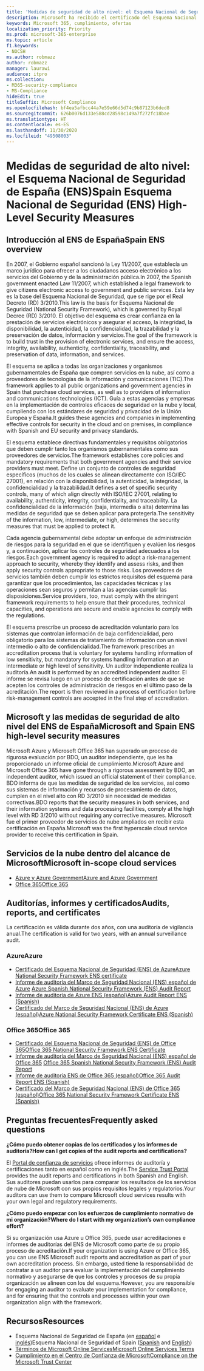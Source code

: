 ```yaml
---
title: 'Medidas de seguridad de alto nivel: el Esquema Nacional de Seguridad de España (ENS)'
description: Microsoft ha recibido el certificado del Esquema Nacional de Seguridad de España.
keywords: Microsoft 365, cumplimiento, ofertas
localization_priority: Priority
ms.prod: microsoft-365-enterprise
ms.topic: article
f1.keywords:
- NOCSH
ms.author: robmazz
author: robmazz
manager: laurawi
audience: itpro
ms.collection:
- M365-security-compliance
- MS-Compliance
hideEdit: true
titleSuffix: Microsoft Compliance
ms.openlocfilehash: bf4ea5afbcc44a7e59e66d5d74c9b87123b6ded8
ms.sourcegitcommit: 626b0076d133e588cd28598c149a7f272fc18bae
ms.translationtype: HT
ms.contentlocale: es-ES
ms.lasthandoff: 11/30/2020
ms.locfileid: "49508003"
---
```

# <a name="spain-esquema-nacional-de-seguridad-ens-high-level-security-measures"></a><span data-ttu-id="f0b7d-104">Medidas de seguridad de alto nivel: el Esquema Nacional de Seguridad de España (ENS)</span><span class="sxs-lookup"><span data-stu-id="f0b7d-104">Spain Esquema Nacional de Seguridad (ENS) High-Level Security Measures</span></span>

## <a name="spain-ens-overview"></a><span data-ttu-id="f0b7d-105">Introducción al ENS de España</span><span class="sxs-lookup"><span data-stu-id="f0b7d-105">Spain ENS overview</span></span>

<span data-ttu-id="f0b7d-106">En 2007, el Gobierno español sancionó la Ley 11/2007, que establecía un marco jurídico para ofrecer a los ciudadanos acceso electrónico a los servicios del Gobierno y de la administración pública.</span><span class="sxs-lookup"><span data-stu-id="f0b7d-106">In 2007, the Spanish government enacted Law 11/2007, which established a legal framework to give citizens electronic access to government and public services.</span></span> <span data-ttu-id="f0b7d-107">Esta ley es la base del Esquema Nacional de Seguridad, que se rige por el Real Decreto (RD) 3/2010.</span><span class="sxs-lookup"><span data-stu-id="f0b7d-107">This law is the basis for Esquema Nacional de Seguridad (National Security Framework), which is governed by Royal Decree (RD) 3/2010.</span></span> <span data-ttu-id="f0b7d-108">El objetivo del esquema es crear confianza en la prestación de servicios electrónicos y asegurar el acceso, la integridad, la disponibilidad, la autenticidad, la confidencialidad, la trazabilidad y la preservación de datos, información y servicios.</span><span class="sxs-lookup"><span data-stu-id="f0b7d-108">The goal of the framework is to build trust in the provision of electronic services, and ensure the access, integrity, availability, authenticity, confidentiality, traceability, and preservation of data, information, and services.</span></span>

<span data-ttu-id="f0b7d-109">El esquema se aplica a todas las organizaciones y organismos gubernamentales de España que compren servicios en la nube, así como a proveedores de tecnologías de la información y comunicaciones (TIC).</span><span class="sxs-lookup"><span data-stu-id="f0b7d-109">The framework applies to all public organizations and government agencies in Spain that purchase cloud services, as well as to providers of information and communications technologies (ICT).</span></span> <span data-ttu-id="f0b7d-110">Guía a estas agencias y empresas en la implementación de controles eficaces de seguridad en la nube y local, cumpliendo con los estándares de seguridad y privacidad de la Unión Europea y España.</span><span class="sxs-lookup"><span data-stu-id="f0b7d-110">It guides these agencies and companies in implementing effective controls for security in the cloud and on premises, in compliance with Spanish and EU security and privacy standards.</span></span>

<span data-ttu-id="f0b7d-111">El esquema establece directivas fundamentales y requisitos obligatorios que deben cumplir tanto los organismos gubernamentales como sus proveedores de servicios.</span><span class="sxs-lookup"><span data-stu-id="f0b7d-111">The framework establishes core policies and mandatory requirements that both government agencies and their service providers must meet.</span></span> <span data-ttu-id="f0b7d-112">Define un conjunto de controles de seguridad específicos (muchos de los cuales se alinean directamente con ISO/IEC 27001), en relación con la disponibilidad, la autenticidad, la integridad, la confidencialidad y la trazabilidad.</span><span class="sxs-lookup"><span data-stu-id="f0b7d-112">It defines a set of specific security controls, many of which align directly with ISO/IEC 27001, relating to availability, authenticity, integrity, confidentiality, and traceability.</span></span> <span data-ttu-id="f0b7d-113">La confidencialidad de la información (baja, intermedia o alta) determina las medidas de seguridad que se deben aplicar para protegerla.</span><span class="sxs-lookup"><span data-stu-id="f0b7d-113">The sensitivity of the information, low, intermediate, or high, determines the security measures that must be applied to protect it.</span></span>

<span data-ttu-id="f0b7d-114">Cada agencia gubernamental debe adoptar un enfoque de administración de riesgos para la seguridad en el que se identifiquen y evalúen los riesgos y, a continuación, aplicar los controles de seguridad adecuados a los riesgos.</span><span class="sxs-lookup"><span data-stu-id="f0b7d-114">Each government agency is required to adopt a risk-management approach to security, whereby they identify and assess risks, and then apply security controls appropriate to those risks.</span></span> <span data-ttu-id="f0b7d-115">Los proveedores de servicios también deben cumplir los estrictos requisitos del esquema para garantizar que los procedimientos, las capacidades técnicas y las operaciones sean seguros y permitan a las agencias cumplir las disposiciones.</span><span class="sxs-lookup"><span data-stu-id="f0b7d-115">Service providers, too, must comply with the stringent framework requirements to help ensure that their procedures, technical capacities, and operations are secure and enable agencies to comply with the regulations.</span></span>

<span data-ttu-id="f0b7d-116">El esquema prescribe un proceso de acreditación voluntario para los sistemas que controlan información de baja confidencialidad, pero obligatorio para los sistemas de tratamiento de información con un nivel intermedio o alto de confidencialidad.</span><span class="sxs-lookup"><span data-stu-id="f0b7d-116">The framework prescribes an accreditation process that is voluntary for systems handling information of low sensitivity, but mandatory for systems handling information at an intermediate or high level of sensitivity.</span></span> <span data-ttu-id="f0b7d-117">Un auditor independiente realiza la auditoría.</span><span class="sxs-lookup"><span data-stu-id="f0b7d-117">An audit is performed by an accredited independent auditor.</span></span> <span data-ttu-id="f0b7d-118">El informe se revisa luego en un proceso de certificación antes de que se acepten los controles de administración de riesgos en el último paso de la acreditación.</span><span class="sxs-lookup"><span data-stu-id="f0b7d-118">The report is then reviewed in a process of certification before risk-management controls are accepted in the final step of accreditation.</span></span>

## <a name="microsoft-and-spain-ens-high-level-security-measures"></a><span data-ttu-id="f0b7d-119">Microsoft y las medidas de seguridad de alto nivel del ENS de España</span><span class="sxs-lookup"><span data-stu-id="f0b7d-119">Microsoft and Spain ENS high-level security measures</span></span>

<span data-ttu-id="f0b7d-120">Microsoft Azure y Microsoft Office 365 han superado un proceso de rigurosa evaluación por BDO, un auditor independiente, que les ha proporcionado un informe oficial de cumplimiento.</span><span class="sxs-lookup"><span data-stu-id="f0b7d-120">Microsoft Azure and Microsoft Office 365 have gone through a rigorous assessment by BDO, an independent auditor, which issued an official statement of their compliance.</span></span> <span data-ttu-id="f0b7d-121">BDO informa de que las medidas de seguridad de los servicios, así como sus sistemas de información y recursos de procesamiento de datos, cumplen en el nivel alto con RD 3/2010 sin necesidad de medidas correctivas.</span><span class="sxs-lookup"><span data-stu-id="f0b7d-121">BDO reports that the security measures in both services, and their information systems and data processing facilities, comply at the high level with RD 3/2010 without requiring any corrective measures.</span></span> <span data-ttu-id="f0b7d-122">Microsoft fue el primer proveedor de servicios de nube ampliados en recibir esta certificación en España.</span><span class="sxs-lookup"><span data-stu-id="f0b7d-122">Microsoft was the first hyperscale cloud service provider to receive this certification in Spain.</span></span>

## <a name="microsoft-in-scope-cloud-services"></a><span data-ttu-id="f0b7d-123">Servicios de la nube dentro del alcance de Microsoft</span><span class="sxs-lookup"><span data-stu-id="f0b7d-123">Microsoft in-scope cloud services</span></span>

- [<span data-ttu-id="f0b7d-124">Azure y Azure Government</span><span class="sxs-lookup"><span data-stu-id="f0b7d-124">Azure and Azure Government</span></span>](https://aka.ms/AzureCompliance)
- [<span data-ttu-id="f0b7d-125">Office 365</span><span class="sxs-lookup"><span data-stu-id="f0b7d-125">Office 365</span></span>](https://go.microsoft.com/fwlink/p/?LinkID=2077751)

## <a name="audits-reports-and-certificates"></a><span data-ttu-id="f0b7d-126">Auditorías, informes y certificados</span><span class="sxs-lookup"><span data-stu-id="f0b7d-126">Audits, reports, and certificates</span></span>

<span data-ttu-id="f0b7d-127">La certificación es válida durante dos años, con una auditoría de vigilancia anual.</span><span class="sxs-lookup"><span data-stu-id="f0b7d-127">The certification is valid for two years, with an annual surveillance audit.</span></span>

### <a name="azure"></a><span data-ttu-id="f0b7d-128">Azure</span><span class="sxs-lookup"><span data-stu-id="f0b7d-128">Azure</span></span>

- [<span data-ttu-id="f0b7d-129">Certificado del Esquema Nacional de Seguridad (ENS) de Azure</span><span class="sxs-lookup"><span data-stu-id="f0b7d-129">Azure National Security Framework ENS certificate</span></span>](https://aka.ms/AzureNationalSecurityFrameworkENSCertificate)
- <span data-ttu-id="f0b7d-130">[Informe de auditoría del Marco de Seguridad Nacional (ENS) español de Azure](https://aka.ms/AzureNationalSecurityFrameworkAuditReport)  </span><span class="sxs-lookup"><span data-stu-id="f0b7d-130">[Azure Spanish National Security Framework (ENS) Audit Report](https://aka.ms/AzureNationalSecurityFrameworkAuditReport)</span></span>
- [<span data-ttu-id="f0b7d-131">Informe de auditoría de Azure ENS (español)</span><span class="sxs-lookup"><span data-stu-id="f0b7d-131">Azure Audit Report ENS (Spanish)</span></span>](https://aka.ms/AzureInformeAuditoriaENS)
- [<span data-ttu-id="f0b7d-132">Certificado del Marco de Seguridad Nacional (ENS) de Azure (español)</span><span class="sxs-lookup"><span data-stu-id="f0b7d-132">Azure National Security Framework Certificate ENS (Spanish)</span></span>](https://aka.ms/AzureNationalSecurityFrameworkCertificadoENS)

### <a name="office-365"></a><span data-ttu-id="f0b7d-133">Office 365</span><span class="sxs-lookup"><span data-stu-id="f0b7d-133">Office 365</span></span>

- [<span data-ttu-id="f0b7d-134">Certificado del Esquema Nacional de Seguridad (ENS) de Office 365</span><span class="sxs-lookup"><span data-stu-id="f0b7d-134">Office 365 National Security Framework ENS Certificate</span></span>](https://aka.ms/Office365NationalSecurityFrameworkENSCertificate)
- <span data-ttu-id="f0b7d-135">[Informe de auditoría del Marco de Seguridad Nacional (ENS) español de Office 365](https://aka.ms/Office365NationalSecurityFrameworkAuditReport)  </span><span class="sxs-lookup"><span data-stu-id="f0b7d-135">[Office 365 Spanish National Security Framework (ENS) Audit Report](https://aka.ms/Office365NationalSecurityFrameworkAuditReport)</span></span>
- [<span data-ttu-id="f0b7d-136">Informe de auditoría ENS de Office 365 (español)</span><span class="sxs-lookup"><span data-stu-id="f0b7d-136">Office 365 Audit Report ENS (Spanish)</span></span>](https://aka.ms/Office365InformeAuditoriaENS)
- [<span data-ttu-id="f0b7d-137">Certificado del Marco de Seguridad Nacional (ENS) de Office 365 (español)</span><span class="sxs-lookup"><span data-stu-id="f0b7d-137">Office 365 National Security Framework Certificate ENS (Spanish)</span></span>](https://aka.ms/Office365NationalSecurityFrameworkCertificadoENS)

## <a name="frequently-asked-questions"></a><span data-ttu-id="f0b7d-138">Preguntas frecuentes</span><span class="sxs-lookup"><span data-stu-id="f0b7d-138">Frequently asked questions</span></span>

<span data-ttu-id="f0b7d-139">**¿Cómo puedo obtener copias de los certificados y los informes de auditoría?**</span><span class="sxs-lookup"><span data-stu-id="f0b7d-139">**How can I get copies of the audit reports and certifications?**</span></span>

<span data-ttu-id="f0b7d-140">El [Portal de confianza de servicios](https://aka.ms/stphelp) ofrece informes de auditoría y certificaciones tanto en español como en inglés.</span><span class="sxs-lookup"><span data-stu-id="f0b7d-140">The [Service Trust Portal](https://aka.ms/stphelp) provides the audit reports and certifications in both Spanish and English.</span></span> <span data-ttu-id="f0b7d-141">Sus auditores puedan usarlos para comparar los resultados de los servicios de nube de Microsoft con sus propios requisitos legales y regulatorios.</span><span class="sxs-lookup"><span data-stu-id="f0b7d-141">Your auditors can use them to compare Microsoft cloud services results with your own legal and regulatory requirements.</span></span>

<span data-ttu-id="f0b7d-142">**¿Cómo puedo empezar con los esfuerzos de cumplimiento normativo de mi organización?**</span><span class="sxs-lookup"><span data-stu-id="f0b7d-142">**Where do I start with my organization’s own compliance effort?**</span></span>

<span data-ttu-id="f0b7d-143">Si su organización usa Azure u Office 365, puede usar acreditaciones e informes de auditorías del ENS de Microsoft como parte de su propio proceso de acreditación.</span><span class="sxs-lookup"><span data-stu-id="f0b7d-143">If your organization is using Azure or Office 365, you can use ENS Microsoft audit reports and accreditation as part of your own accreditation process.</span></span> <span data-ttu-id="f0b7d-144">Sin embargo, usted tiene la responsabilidad de contratar a un auditor para evaluar la implementación del cumplimiento normativo y asegurarse de que los controles y procesos de su propia organización se alineen con los del esquema.</span><span class="sxs-lookup"><span data-stu-id="f0b7d-144">However, you are responsible for engaging an auditor to evaluate your implementation for compliance, and for ensuring that the controls and processes within your own organization align with the framework.</span></span>

## <a name="resources"></a><span data-ttu-id="f0b7d-145">Recursos</span><span class="sxs-lookup"><span data-stu-id="f0b7d-145">Resources</span></span>

- <span data-ttu-id="f0b7d-146">Esquema Nacional de Seguridad de España (en [español](https://administracionelectronica.gob.es/pae_Home/pae_Estrategias/pae_Seguridad_Inicio/pae_Esquema_Nacional_de_Seguridad.html?idioma=sp#.Vwxp82mcGM8) e [inglés](https://administracionelectronica.gob.es/pae_Home/pae_Estrategias/pae_Seguridad_Inicio/pae_Esquema_Nacional_de_Seguridad.html?idioma=en#.VwvcgmmcGM9))</span><span class="sxs-lookup"><span data-stu-id="f0b7d-146">Esquema Nacional de Seguridad of Spain ([Spanish](https://administracionelectronica.gob.es/pae_Home/pae_Estrategias/pae_Seguridad_Inicio/pae_Esquema_Nacional_de_Seguridad.html?idioma=sp#.Vwxp82mcGM8) and [English](https://administracionelectronica.gob.es/pae_Home/pae_Estrategias/pae_Seguridad_Inicio/pae_Esquema_Nacional_de_Seguridad.html?idioma=en#.VwvcgmmcGM9))</span></span>
- [<span data-ttu-id="f0b7d-147">Términos de Microsoft Online Services</span><span class="sxs-lookup"><span data-stu-id="f0b7d-147">Microsoft Online Services Terms</span></span>](https://aka.ms/Online-Services-Terms)
- [<span data-ttu-id="f0b7d-148">Cumplimiento en el Centro de Confianza de Microsoft</span><span class="sxs-lookup"><span data-stu-id="f0b7d-148">Compliance on the Microsoft Trust Center</span></span>](https://www.microsoft.com/trust-center/compliance/compliance-overview)
